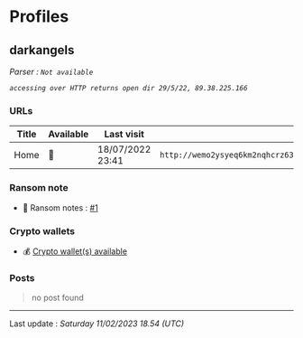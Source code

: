 # Profiles

## **darkangels**


_Parser : `Not available`_

_`accessing over HTTP returns open dir 29/5/22, 89.38.225.166`_

### URLs
| Title | Available | Last visit | fqdn | Screenshot 
|---|---|---|---|---|
| Home | 🔴 | 18/07/2022 23:41 | `http://wemo2ysyeq6km2nqhcrz63dkdhez3j25yw2nvn7xba2z4h7v7gyrfgid.onion` | ❌ | 


### Ransom note
* 📝 Ransom notes :  <a href="/ransomware_notes/darkangels/darkangels.txt" target=_blank>#1</a> 

### Crypto wallets
* 💰 [Crypto wallet(s) available](/#/crypto/darkangels.md)


### Posts

> no post found


 --- 


Last update : _Saturday 11/02/2023 18.54 (UTC)_
